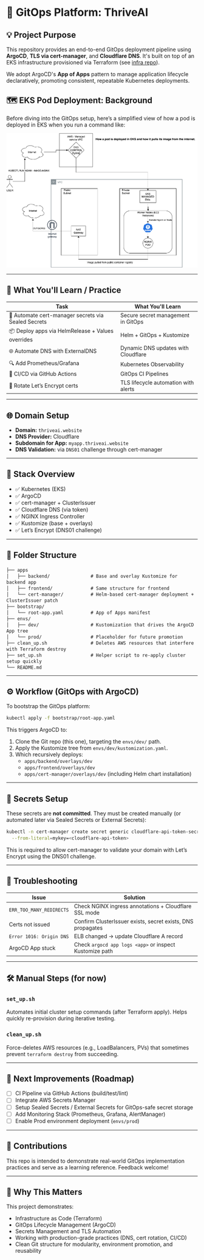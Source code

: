 # 🚀 GitOps Platform: ThriveAI

## 💡 Project Purpose

This repository provides an end-to-end GitOps deployment pipeline using **ArgoCD**, **TLS via cert-manager**, and **Cloudflare DNS**. It's built on top of an EKS infrastructure provisioned via Terraform (see [infra repo](https://github.com/Hanz-ala1/eks-platform-lab)).

We adopt ArgoCD's **App of Apps** pattern to manage application lifecycle declaratively, promoting consistent, repeatable Kubernetes deployments.


## 🗺️ EKS Pod Deployment: Background

Before diving into the GitOps setup, here’s a simplified view of how a pod is deployed in EKS when you run a command like: 


![EKS POD DEPLOYMENT DIAGRRAM](docs/eks-pod-deployment.png)


---

## 🧠 What You'll Learn / Practice

| Task | What You'll Learn |
|------|-------------------|
| 🔄 Automate cert-manager secrets via Sealed Secrets | Secure secret management in GitOps |
| 📦 Deploy apps via HelmRelease + Values overrides | Helm + GitOps + Kustomize |
| 🌐 Automate DNS with ExternalDNS | Dynamic DNS updates with Cloudflare |
| 🔍 Add Prometheus/Grafana | Kubernetes Observability |
| 🚀 CI/CD via GitHub Actions | GitOps CI Pipelines |
| 🔐 Rotate Let’s Encrypt certs | TLS lifecycle automation with alerts |

---

## 🌐 Domain Setup

- **Domain:** `thriveai.website`
- **DNS Provider:** Cloudflare
- **Subdomain for App:** `myapp.thriveai.website`
- **DNS Validation:** via `DNS01` challenge through cert-manager

---

## 🧱 Stack Overview

- ✅ Kubernetes (EKS)
- ✅ ArgoCD
- ✅ cert-manager + ClusterIssuer
- ✅ Cloudflare DNS (via token)
- ✅ NGINX Ingress Controller
- ✅ Kustomize (base + overlays)
- ✅ Let’s Encrypt (DNS01 challenge)

---

## 📁 Folder Structure

```text
├── apps
│   ├── backend/               # Base and overlay Kustomize for backend app
│   ├── frontend/              # Same structure for frontend
│   └── cert-manager/          # Helm-based cert-manager deployment + ClusterIssuer patch
├── bootstrap/
│   └── root-app.yaml          # App of Apps manifest
├── envs/
│   ├── dev/                   # Kustomization that drives the ArgoCD App tree
│   └── prod/                  # Placeholder for future promotion
├── clean_up.sh                # Deletes AWS resources that interfere with Terraform destroy
├── set_up.sh                  # Helper script to re-apply cluster setup quickly
└── README.md
```

---

## ⚙️ Workflow (GitOps with ArgoCD)

To bootstrap the GitOps platform:

```bash
kubectl apply -f bootstrap/root-app.yaml
```

This triggers ArgoCD to:

1. Clone the Git repo (this one), targeting the `envs/dev/` path.
2. Apply the Kustomize tree from `envs/dev/kustomization.yaml`.
3. Which recursively deploys:
   - `apps/backend/overlays/dev`
   - `apps/frontend/overlays/dev`
   - `apps/cert-manager/overlays/dev` (including Helm chart installation)

---

## 🔐 Secrets Setup

These secrets are **not committed**. They must be created manually (or automated later via Sealed Secrets or External Secrets):

```bash
kubectl -n cert-manager create secret generic cloudflare-api-token-secret \
  --from-literal=mykey=<cloudflare-api-token>
```

This is required to allow cert-manager to validate your domain with Let’s Encrypt using the DNS01 challenge.

---

## 🐛 Troubleshooting

| Issue                        | Solution                                                      |
|-----------------------------|---------------------------------------------------------------|
| `ERR_TOO_MANY_REDIRECTS`    | Check NGINX ingress annotations + Cloudflare SSL mode        |
| Certs not issued            | Confirm ClusterIssuer exists, secret exists, DNS propagates   |
| `Error 1016: Origin DNS`    | ELB changed → update Cloudflare A record                      |
| ArgoCD App stuck            | Check `argocd app logs <app>` or inspect Kustomize path       |

---

## 🛠 Manual Steps (for now)

### `set_up.sh`
Automates initial cluster setup commands (after Terraform apply). Helps quickly re-provision during iterative testing.

### `clean_up.sh`
Force-deletes AWS resources (e.g., LoadBalancers, PVs) that sometimes prevent `terraform destroy` from succeeding.

---

## 📌 Next Improvements (Roadmap)

- [ ] CI Pipeline via GitHub Actions (build/test/lint)
- [ ] Integrate AWS Secrets Manager
- [ ] Setup Sealed Secrets / External Secrets for GitOps-safe secret storage
- [ ] Add Monitoring Stack (Prometheus, Grafana, AlertManager)
- [ ] Enable Prod environment deployment (`envs/prod`)

---

## 🤝 Contributions

This repo is intended to demonstrate real-world GitOps implementation practices and serve as a learning reference. Feedback welcome!

---

## 🧠 Why This Matters 

This project demonstrates:

- Infrastructure as Code (Terraform)
- GitOps Lifecycle Management (ArgoCD)
- Secrets Management and TLS Automation
- Working with production-grade practices (DNS, cert rotation, CI/CD)
- Clean Git structure for modularity, environment promotion, and reusability


